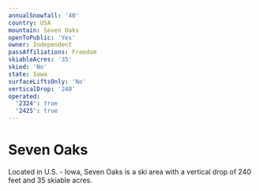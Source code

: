 ```yaml
---
annualSnowfall: '40'
country: USA
mountain: Seven Oaks
openToPublic: 'Yes'
owner: Independent
passAffiliations: Freedom
skiableAcres: '35'
skied: 'No'
state: Iowa
surfaceLiftsOnly: 'No'
verticalDrop: '240'
operated:
  '2324': true
  '2425': true
---
```



# Seven Oaks

Located in U.S. - Iowa, Seven Oaks is a ski area with a vertical drop of 240 feet and 35 skiable acres.
